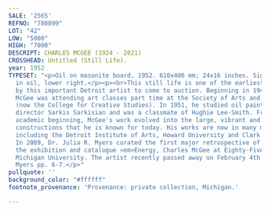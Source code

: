 ```yaml
---
SALE: '2565'
REFNO: "780899"
LOT: "42"
LOW: "5000"
HIGH: "7000"
DESCRIPT: CHARLES MCGEE (1924 - 2021)
CROSSHEAD: Untitled (Still Life).
year: 1952
TYPESET: "<p>Oil on masonite board, 1952. 610x406 mm; 24x16 inches. Signed and dated
  in oil, lower right.</p><p><br>This still life is one of the earliest paintings
  by this important Detroit artist to come to auction. Beginning in 1947, Charles
  McGee was attending art classes part time at the Society of Arts and Crafts in Detroit
  (now the College for Creative Studies). In 1951, he studied oil painting with the
  director Sarkis Sarkisian and was a classmate of Hughie Lee-Smith. From this early,
  academic beginning, McGee's work evolved into the large, vibrant and multimedia
  constructions that he is known for today. His works are now in many museum collections,
  including the Detroit Institute of Arts, Howard University and Clark Atlanta University.
  In 2009, Dr. Julia R. Myers curated the first major retrospective of his work with
  the exhibition and catalogue <em>Energy, Charles McGee at Eighty-Five</em> at Eastern
  Michigan University. The artist recently passed away on February 4th of this year.
  Myers pp. 6-7.</p>"
pullquote: ''
background_color: "#ffffff"
footnote_provenance: 'Provenance: private collection, Michigan.'

---
```

